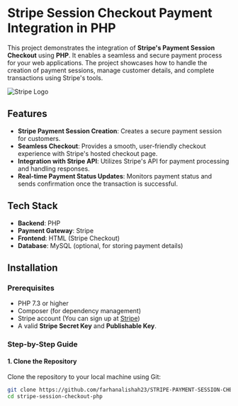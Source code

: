 # Stripe Session Checkout Payment Integration in PHP

This project demonstrates the integration of **Stripe's Payment Session Checkout** using **PHP**. It enables a seamless and secure payment process for your web applications. The project showcases how to handle the creation of payment sessions, manage customer details, and complete transactions using Stripe's tools.

![Stripe Logo](https://easydigitaldownloads.com/wp-content/uploads/edd/2019/03/stripe-product-image-480x240.png)

## Features

- **Stripe Payment Session Creation**: Creates a secure payment session for customers.
- **Seamless Checkout**: Provides a smooth, user-friendly checkout experience with Stripe's hosted checkout page.
- **Integration with Stripe API**: Utilizes Stripe's API for payment processing and handling responses.
- **Real-time Payment Status Updates**: Monitors payment status and sends confirmation once the transaction is successful.

## Tech Stack

- **Backend**: PHP
- **Payment Gateway**: Stripe
- **Frontend**: HTML (Stripe Checkout)
- **Database**: MySQL (optional, for storing payment details)

## Installation

### Prerequisites

- PHP 7.3 or higher
- Composer (for dependency management)
- Stripe account (You can sign up at [Stripe](https://stripe.com))
- A valid **Stripe Secret Key** and **Publishable Key**.

### Step-by-Step Guide

#### 1. Clone the Repository

Clone the repository to your local machine using Git:

```bash
git clone https://github.com/farhanalishah23/STRIPE-PAYMENT-SESSION-CHECKOUT-PHP.git
cd stripe-session-checkout-php
